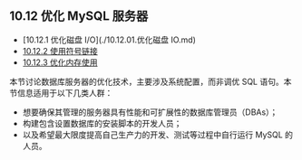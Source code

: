 ## 10.12 优化 MySQL 服务器

- [10.12.1 优化磁盘 I/O](./10.12.01.优化磁盘 IO.md)
- [10.12.2 使用符号链接](./10.12.02.使用符号链接/10.12.02.00.使用符号链接.md)
- [10.12.3 优化内存使用](./10.12.03.优化内存使用/10.12.03.00.优化内存使用.md)

本节讨论数据库服务器的优化技术，主要涉及系统配置，而非调优 SQL 语句。本节信息适用于以下几类人群：

- 想要确保其管理的服务器具有性能和可扩展性的数据库管理员（DBAs）；
- 构建包含设置数据库的安装脚本的开发人员；
- 以及希望最大限度提高自己生产力的开发、测试等过程中自行运行 MySQL 的人员。